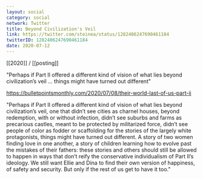 ```yaml
---
layout: social
category: social
network: Twitter
title: Beyond Civilization's Veil
link: https://twitter.com/steinea/status/1282406247690461184
twitterID: 1282406247690461184
date: 2020-07-12
---
```


[[2020]] / [[posting]]

"Perhaps if Part II offered a different kind of vision of what lies beyond civilization’s veil ... things might have turned out different"

<https://bulletpointsmonthly.com/2020/07/08/their-world-last-of-us-part-ii>

"Perhaps if Part II offered a different kind of vision of what lies beyond civilization’s veil, one that didn’t see cities as charnel houses, beyond redemption, with or without infection, didn’t see suburbs and farms as precarious castles, meant to be protected by militarized force, didn’t see people of color as fodder or scaffolding for the stories of the largely white protagonists, things might have turned out different. A story of two women finding love in one another, a story of children learning how to evolve past the mistakes of their fathers: these stories and others should still be allowed to happen in ways that don’t reify the conservative individualism of Part II’s ideology. We still want Ellie and Dina to find their own version of happiness, of safety and security. But only if the rest of us get to have it too."
